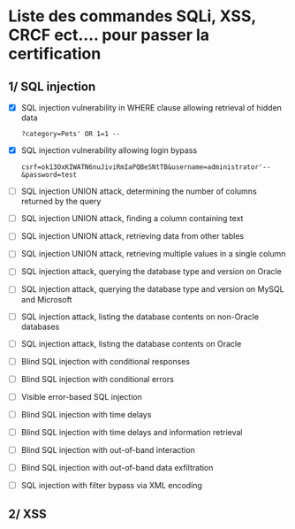 # Liste des commandes SQLi, XSS, CRCF ect.... pour passer la certification


## 1/ SQL injection

- [X] SQL injection vulnerability in WHERE clause allowing retrieval of hidden data

    `?category=Pets' OR 1=1 --`

- [X] SQL injection vulnerability allowing login bypass
    
    `csrf=ok13OxKIWATN6nuJiviRmIaPQBeSNtTB&username=administrator'--&password=test`
    

- [ ] SQL injection UNION attack, determining the number of columns returned by the query

- [ ] SQL injection UNION attack, finding a column containing text

- [ ] SQL injection UNION attack, retrieving data from other tables

- [ ] SQL injection UNION attack, retrieving multiple values in a single column

- [ ] SQL injection attack, querying the database type and version on Oracle

- [ ] SQL injection attack, querying the database type and version on MySQL and Microsoft

- [ ] SQL injection attack, listing the database contents on non-Oracle databases

- [ ] SQL injection attack, listing the database contents on Oracle

- [ ] Blind SQL injection with conditional responses

- [ ] Blind SQL injection with conditional errors

- [ ] Visible error-based SQL injection

- [ ] Blind SQL injection with time delays

- [ ] Blind SQL injection with time delays and information retrieval

- [ ] Blind SQL injection with out-of-band interaction

- [ ] Blind SQL injection with out-of-band data exfiltration

- [ ] SQL injection with filter bypass via XML encoding






## 2/ XSS
